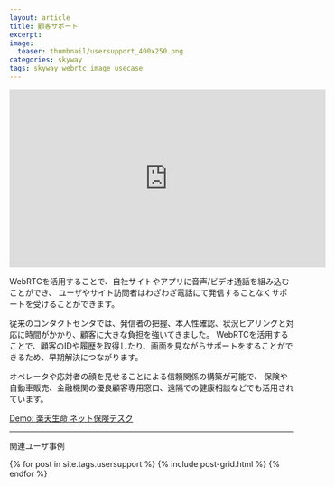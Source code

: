 ```yaml
---
layout: article
title: 顧客サポート
excerpt: 
image:
  teaser: thumbnail/usersupport_400x250.png
categories: skyway
tags: skyway webrtc image usecase
---
```


<iframe width="560" height="315" src="https://www.youtube.com/embed/X40j57v5g6I?autoplay=1" frameborder="0" allowfullscreen></iframe>

WebRTCを活用することで、自社サイトやアプリに音声/ビデオ通話を組み込むことができ、
ユーザやサイト訪問者はわざわざ電話にて発信することなくサポートを受けることができます。

従来のコンタクトセンタでは、発信者の把握、本人性確認、状況ヒアリングと対応に時間がかかり、顧客に大きな負担を強いてきました。
WebRTCを活用することで、顧客のIDや履歴を取得したり、画面を見ながらサポートをすることができるため、早期解決につながります。

オペレータや応対者の顔を見せることによる信頼関係の構築が可能で、
保険や自動車販売、金融機関の優良顧客専用窓口、遠隔での健康相談などでも活用されています。


<a href="https://www.rakuten-life.co.jp/estimate/?ch4=true&is4=10000000&ch1=true&is1=5000&sb1=1&pl1=10&l-id=top_search_estimate
" target="_demo" class="btn-info">Demo: 楽天生命 ネット保険デスク</a>



<hr>

関連ユーザ事例

<div class="tiles">
{% for post in site.tags.usersupport %}
  {% include post-grid.html %}
{% endfor %}
</div><!-- /.tiles -->

